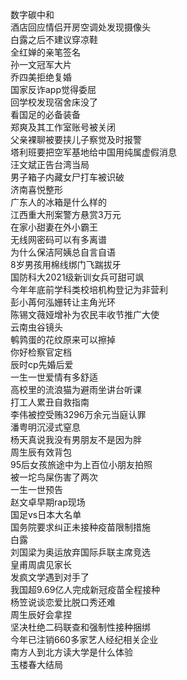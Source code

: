 数字碳中和  
酒店回应情侣开房空调处发现摄像头  
白露之后不建议穿凉鞋  
全红婵的亲笔签名  
孙一文冠军大片  
乔四美拒绝复婚  
国家反诈app觉得委屈  
回学校发现宿舍床没了  
看国足的必备装备  
郑爽及其工作室账号被关闭  
父亲裸聊被要挟儿子察觉及时报警  
塔利班要把空军基地给中国用纯属虚假消息  
汪文斌正告台湾当局  
男子箱子内藏女尸打车被识破  
济南喜悦整形  
广东人的冰箱是什么样的  
江西重大刑案警方悬赏3万元  
在家小甜妻在外小霸王  
无线网密码可以有多离谱  
为什么保洁阿姨总自言自语  
8岁男孩用棉线绑门飞踹拔牙  
国防科大2021级新训女兵可甜可飒  
今年年底前学科类校培机构登记为非营利  
彭小苒何泓姗转让主角光环  
陈锡文薇娅增补为农民丰收节推广大使  
云南虫谷镜头  
鹌鹑蛋的花纹原来可以擦掉  
你好检察官定档  
辰时cp先婚后爱  
一生一世爱情有多舒适  
高校里的流浪猫为避雨坐讲台听课  
打工人累丑自救指南  
李伟被控受贿3296万余元当庭认罪  
潘粤明沉浸式窒息  
杨天真说我没有男朋友不是因为胖  
周生辰有效背包  
95后女孩旅途中为上百位小朋友拍照  
被一坨鸟屎伤害了两次  
一生一世预告  
赵文卓早期rap现场  
国足vs日本大名单  
国务院要求纠正未接种疫苗限制措施  
白露  
刘国梁为奥运放弃国际乒联主席竞选  
皇甫周虞见家长  
发疯文学遇到对手了  
我国超9.69亿人完成新冠疫苗全程接种  
杨笠说谈恋爱比脱口秀还难  
周生辰好会拿捏  
坚决杜绝二码联查和强制性接种捆绑  
今年已注销660多家艺人经纪相关企业  
南方人到北方读大学是什么体验  
玉楼春大结局  
